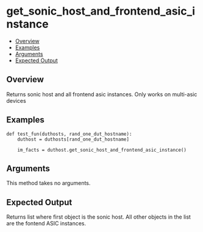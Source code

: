 # get_sonic_host_and_frontend_asic_instance

- [Overview](#overview)
- [Examples](#examples)
- [Arguments](#arguments)
- [Expected Output](#expected-output)

## Overview
Returns sonic host and all frontend asic instances. Only works on multi-asic devices

## Examples
```
def test_fun(duthosts, rand_one_dut_hostname):
    duthost = duthosts[rand_one_dut_hostname]

    im_facts = duthost.get_sonic_host_and_frontend_asic_instance()
```

## Arguments
This method takes no arguments.

## Expected Output
Returns list where first object is the sonic host. All other objects in the list are the fontend ASIC instances.
